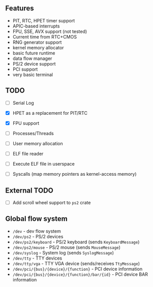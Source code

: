 ## Features
- PIT, RTC, HPET timer support
- APIC-based interrupts
- FPU, SSE, AVX support (not tested)
- Current time from RTC+CMOS
- RNG generator support
- kernel memory allocator
- basic future runtime
- data flow manager
- PS/2 device support
- PCI support
- very basic terminal

## TODO
- [ ] Serial Log
- [X] HPET as a replacement for PIT/RTC
- [X] FPU support

- [ ] Processes/Threads
- [ ] User memory allocation
- [ ] ELF file reader
- [ ] Execute ELF file in userspace
- [ ] Syscalls (map memory pointers as kernel-access memory)

## External TODO
- [ ] Add scroll wheel support to `ps2` crate

## Global flow system
- `/dev` - dev flow system
- `/dev/ps2` - PS/2 devices
- `/dev/ps2/keyboard` - PS/2 keyboard (sends `KeyboardMessage`)
- `/dev/ps2/mouse` - PS/2 mouse (sends `MouseMessage`)
- `/dev/syslog` - System log (sends `SyslogMessage`)
- `/dev/tty` - TTY devices
- `/dev/tty/vga` - TTY VGA device (sends/receives `TtyMessage`)
- `/dev/pci/{bus}/{device}/{function}` - PCI device information
- `/dev/pci/{bus}/{device}/{function}/bar/{id}` - PCI device BAR information